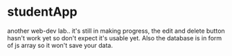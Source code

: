 # studentApp

another web-dev lab.. it's still in making progress, the edit and delete button hasn't work yet so don't expect it's usable yet. Also the database is in form of js array so it won't save your data.
